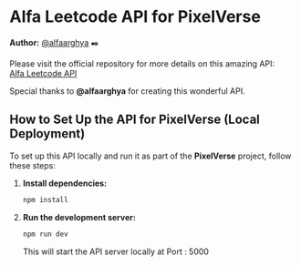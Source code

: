 # Alfa Leetcode API for PixelVerse

**Author:**
[@alfaarghya](https://github.com/alfaarghya) ✒️

Please visit the official repository for more details on this amazing API:  
[Alfa Leetcode API](https://github.com/alfaarghya/alfa-leetcode-api)

Special thanks to **@alfaarghya** for creating this wonderful API.

## How to Set Up the API for PixelVerse (Local Deployment)

To set up this API locally and run it as part of the **PixelVerse** project, follow these steps:

1. **Install dependencies:**

   ```bash
   npm install
   ```

2. **Run the development server:**

   ```bash
   npm run dev
   ```

   This will start the API server locally at Port : 5000
